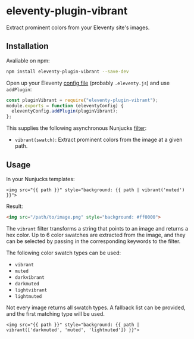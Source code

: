 # eleventy-plugin-vibrant

Extract prominent colors from your Eleventy site's images.

## Installation

Avaliable on npm:

```sh
npm install eleventy-plugin-vibrant --save-dev
```

Open up your Eleventy [config file](https://www.11ty.dev/docs/config/) (probably `.eleventy.js`) and use `addPlugin`:

```js
const pluginVibrant = require("eleventy-plugin-vibrant");
module.exports = function (eleventyConfig) {
  eleventyConfig.addPlugin(pluginVibrant);
};
```

This supplies the following asynchronous Nunjucks [filter](https://www.11ty.dev/docs/filters/):

- `vibrant(swatch)`: Extract prominent colors from the image at a given path.

## Usage

In your Nunjucks templates:

```njk
<img src="{{ path }}" style="background: {{ path | vibrant('muted') }}">
```

Result:

```html
<img src="/path/to/image.png" style="background: #ff0000">
```

The `vibrant` filter transforms a string that points to an image and returns a hex color. Up to 6 color swatches are extracted from the image, and they can be selected by passing in the corresponding keywords to the filter.

The following color swatch types can be used:
- `vibrant`
- `muted`
- `darkvibrant`
- `darkmuted`
- `lightvibrant`
- `lightmuted`

Not every image returns all swatch types. A fallback list can be provided, and the first matching type will be used.

```njk
<img src="{{ path }}" style="background: {{ path | vibrant(['darkmuted', 'muted', 'lightmuted']) }}">
```
